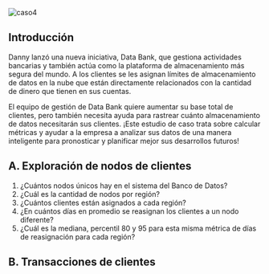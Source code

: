 ![caso4](https://github.com/bcamandone/Data_Analysis_SQL/assets/86261762/32607435-2831-4dbc-a664-731c53ffb1f3)

## Introducción

Danny lanzó una nueva iniciativa, Data Bank, que gestiona actividades bancarias y también actúa como la plataforma de almacenamiento más segura del mundo. A los clientes se les asignan límites de almacenamiento de datos en la nube que están directamente relacionados con la cantidad de dinero que tienen en sus cuentas.

El equipo de gestión de Data Bank quiere aumentar su base total de clientes, pero también necesita ayuda para rastrear cuánto almacenamiento de datos necesitarán sus clientes. ¡Este estudio de caso trata sobre calcular métricas y ayudar a la empresa a analizar sus datos de una manera inteligente para pronosticar y planificar mejor sus desarrollos futuros!

## A. Exploración de nodos de clientes
1) ¿Cuántos nodos únicos hay en el sistema del Banco de Datos?
2) ¿Cuál es la cantidad de nodos por región?
3) ¿Cuántos clientes están asignados a cada región?
4) ¿En cuántos días en promedio se reasignan los clientes a un nodo diferente?
5) ¿Cuál es la mediana, percentil 80 y 95 para esta misma métrica de días de reasignación para cada región?

## B. Transacciones de clientes
